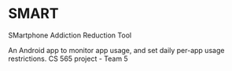 # SMART
SMartphone Addiction Reduction Tool

An Android app to monitor app usage, and set daily per-app usage restrictions.
CS 565 project - Team 5
